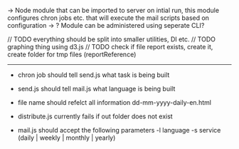 -> Node module that can be imported to server on intial run, this module \
  configures chron jobs etc. that will execute the mail scripts based on 
  configuration 
-> ? Module can be administered using seperate CLI?

// TODO everything should be split into smaller utilities, DI etc.
// TODO graphing thing using d3.js 
// TODO check if file report exists, create it, create folder for tmp files (reportReference)

_________________

- chron job should tell send.js what task is being built
- send.js should tell mail.js what language is being built
- file name should refelct all information dd-mm-yyyy-daily-en.html

- distribute.js currently fails if out folder does not exist
- mail.js should accept the following parameters
  -l language
  -s service (daily | weekly | monthly | yearly)
